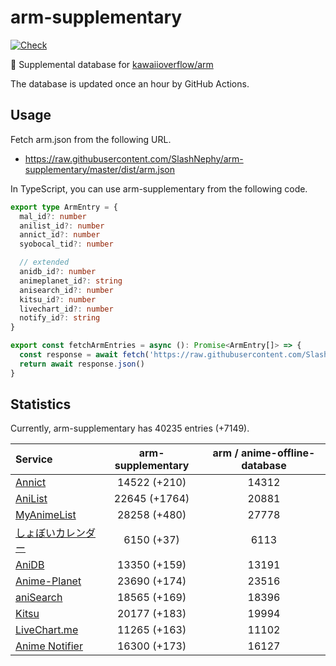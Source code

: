 # arm-supplementary

[![Check](https://github.com/SlashNephy/arm-supplementary/actions/workflows/check-node.yml/badge.svg)](https://github.com/SlashNephy/arm-supplementary/actions/workflows/check-node.yml)

💊 Supplemental database for [kawaiioverflow/arm](https://github.com/kawaiioverflow/arm)

The database is updated once an hour by GitHub Actions.

## Usage

Fetch arm.json from the following URL.

- https://raw.githubusercontent.com/SlashNephy/arm-supplementary/master/dist/arm.json

In TypeScript, you can use arm-supplementary from the following code.

```TypeScript
export type ArmEntry = {
  mal_id?: number
  anilist_id?: number
  annict_id?: number
  syobocal_tid?: number

  // extended
  anidb_id?: number
  animeplanet_id?: string
  anisearch_id?: number
  kitsu_id?: number
  livechart_id?: number
  notify_id?: string
}

export const fetchArmEntries = async (): Promise<ArmEntry[]> => {
  const response = await fetch('https://raw.githubusercontent.com/SlashNephy/arm-supplementary/master/dist/arm.json')
  return await response.json()
}
```

## Statistics

Currently, arm-supplementary has 40235 entries (+7149).

| Service                                     | arm-supplementary | arm / anime-offline-database |
| :------------------------------------------ | :---------------: | :--------------------------: |
| [Annict](https://annict.com)                |   14522 (+210)    |            14312             |
| [AniList](https://anilist.co)               |   22645 (+1764)   |            20881             |
| [MyAnimeList](https://myanimelist.net)      |   28258 (+480)    |            27778             |
| [しょぼいカレンダー](https://cal.syoboi.jp) |    6150 (+37)     |             6113             |
| [AniDB](https://anidb.net)                  |   13350 (+159)    |            13191             |
| [Anime-Planet](https://anime-planet.com)    |   23690 (+174)    |            23516             |
| [aniSearch](https://anisearch.com)          |   18565 (+169)    |            18396             |
| [Kitsu](https://kitsu.io)                   |   20177 (+183)    |            19994             |
| [LiveChart.me](https://livechart.me)        |   11265 (+163)    |            11102             |
| [Anime Notifier](https://notify.moe)        |   16300 (+173)    |            16127             |
